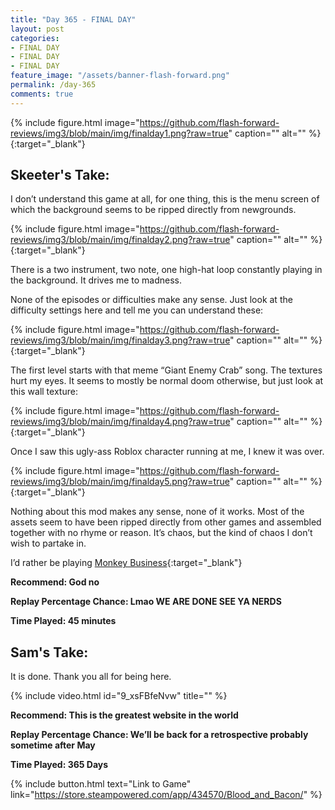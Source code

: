 ```yaml
---
title: "Day 365 - FINAL DAY"
layout: post
categories:
- FINAL DAY
- FINAL DAY
- FINAL DAY
feature_image: "/assets/banner-flash-forward.png"
permalink: /day-365
comments: true
---
```


{% include figure.html image="https://github.com/flash-forward-reviews/img3/blob/main/img/finalday1.png?raw=true" caption="" alt="" %}{:target="_blank"}

## Skeeter's Take:

I don’t understand this game at all, for one thing, this is the menu screen of which the background seems to be ripped directly from newgrounds. 

{% include figure.html image="https://github.com/flash-forward-reviews/img3/blob/main/img/finalday2.png?raw=true" caption="" alt="" %}{:target="_blank"}

There is a two instrument, two note, one high-hat loop constantly playing in the background. It drives me to madness. 

None of the episodes or difficulties make any sense. Just look at the difficulty settings here and tell me you can understand these: 

{% include figure.html image="https://github.com/flash-forward-reviews/img3/blob/main/img/finalday3.png?raw=true" caption="" alt="" %}{:target="_blank"}

The first level starts with that meme “Giant Enemy Crab” song. The textures hurt my eyes. It seems to mostly be normal doom otherwise, but just look at this wall texture: 

{% include figure.html image="https://github.com/flash-forward-reviews/img3/blob/main/img/finalday4.png?raw=true" caption="" alt="" %}{:target="_blank"}

Once I saw this ugly-ass Roblox character running at me, I knew it was over.

{% include figure.html image="https://github.com/flash-forward-reviews/img3/blob/main/img/finalday5.png?raw=true" caption="" alt="" %}{:target="_blank"}

Nothing about this mod makes any sense, none of it works. Most of the assets seem to have been ripped directly from other games and assembled together with no rhyme or reason. It’s chaos, but the kind of chaos I don’t wish to partake in. 

I’d rather be playing [Monkey Business](https://flash-forward-reviews.github.io/day-71){:target="_blank"}

**Recommend: God no**

**Replay Percentage Chance: Lmao WE ARE DONE SEE YA NERDS**

**Time Played: 45 minutes**

## Sam's Take:

It is done. Thank you all for being here.

{% include video.html id="9_xsFBfeNvw" title="" %}

**Recommend: This is the greatest website in the world**

**Replay Percentage Chance: We’ll be back for a retrospective probably sometime after May**

**Time Played: 365 Days**

{% include button.html text="Link to Game" link="https://store.steampowered.com/app/434570/Blood_and_Bacon/" %}